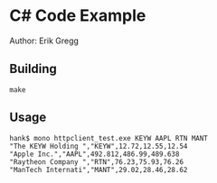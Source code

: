 # C# Code Example
Author: Erik Gregg

## Building
    make
## Usage
    hank$ mono httpclient_test.exe KEYW AAPL RTN MANT
    "The KEYW Holding ","KEYW",12.72,12.55,12.54
    "Apple Inc.","AAPL",492.812,486.99,489.638
    "Raytheon Company ","RTN",76.23,75.93,76.26
    "ManTech Internati","MANT",29.02,28.46,28.62
